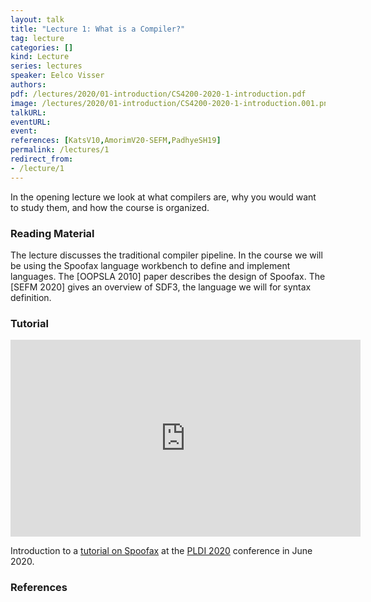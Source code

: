 ```yaml
---
layout: talk
title: "Lecture 1: What is a Compiler?"
tag: lecture
categories: []
kind: Lecture
series: lectures
speaker: Eelco Visser
authors:
pdf: /lectures/2020/01-introduction/CS4200-2020-1-introduction.pdf
image: /lectures/2020/01-introduction/CS4200-2020-1-introduction.001.png
talkURL:
eventURL:
event:
references: [KatsV10,AmorimV20-SEFM,PadhyeSH19]
permalink: /lectures/1
redirect_from:
- /lecture/1
---
```


In the opening lecture we look at what compilers are, why you would want to study them, and how the course is organized.

### Reading Material

The lecture discusses the traditional compiler pipeline. In the course we will be using the Spoofax language workbench to define and implement languages. The [OOPSLA 2010] paper describes the design of Spoofax. The [SEFM 2020] gives an overview of SDF3, the language we will for syntax definition.

### Tutorial

<iframe width="560" height="315" src="https://www.youtube.com/embed/7BBYQUp5ZnE" frameborder="0" allow="accelerometer; autoplay; encrypted-media; gyroscope; picture-in-picture" allowfullscreen></iframe>

Introduction to a [tutorial on Spoofax](https://pldi20.sigplan.org/details/pldi-2020-tutorials/3/Declarative-Language-Definition-with-Spoofax) at the [PLDI 2020](https://pldi20.sigplan.org/) conference in June 2020.

### References
